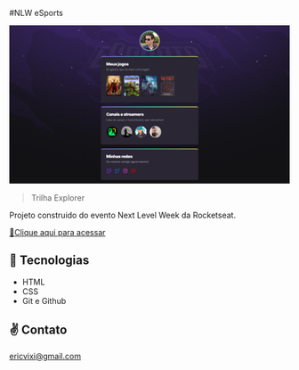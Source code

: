 #NLW eSports 

![preview](./.github/preview.png)

> Trilha Explorer

Projeto construido do evento Next Level Week da Rocketseat.

[:link:Clique aqui para acessar](https://erikitu.github.io/nlw-e-sports-explorer)

## :wrench: Tecnologias

- HTML
- CSS
- Git e Github

## :v: Contato
ericvixi@gmail.com